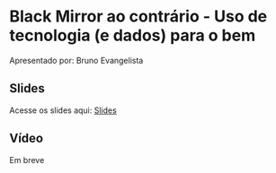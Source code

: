 # Black Mirror ao contrário - Uso de tecnologia (e dados) para o bem

Apresentado por: Bruno Evangelista


## Slides

Acesse os slides aqui: [Slides](./)


## Vídeo

Em breve